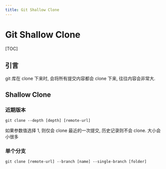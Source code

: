 ```yaml
---
title: Git Shallow Clone
---
```


# Git Shallow Clone

[TOC]

## 引言

git 库在 clone 下来时, 会将所有提交内容都会 clone 下来, 往往内容会非常大.

## Shallow Clone

### 近期版本

```shell
git clone --depth [depth] [remote-url]
```

如果参数值选择 1, 则仅会 clone 最近的一次提交, 历史记录则不会 clone. 大小会小很多

### 单个分支

```shell
git clone [remote-url] --branch [name] --single-branch [folder]
```

